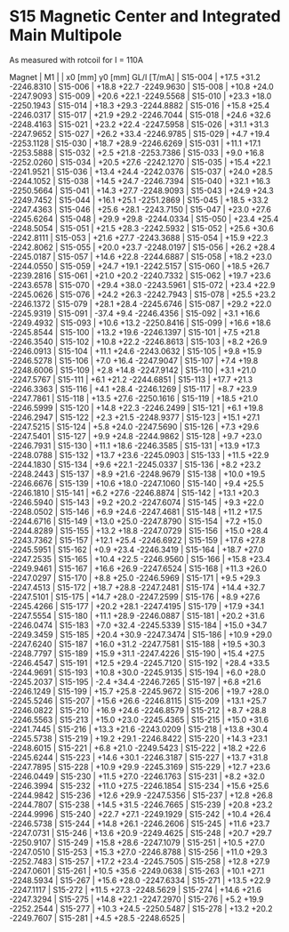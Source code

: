 S15 Magnetic Center and Integrated Main Multipole
=================================================

As measured with rotcoil for I = 110A

Magnet  |             M1               |
        | x0 [mm]  y0 [mm] GL/I [T/mA] |
S15-004 |   +17.5    +31.2 -2246.8310  |
S15-006 |   +18.8    +22.7 -2249.9630  |
S15-008 |   +10.8    +24.0 -2247.9093  |
S15-009 |   +20.6    +22.1 -2249.5568  |
S15-010 |   +23.3    +18.0 -2250.1943  |
S15-014 |   +18.3    +29.3 -2244.8882  |
S15-016 |   +15.8    +25.4 -2246.0317  |
S15-017 |   +21.9    +29.2 -2246.7044  |
S15-018 |   +24.6    +32.6 -2248.4163  |
S15-021 |   +23.2    +22.4 -2247.5958  |
S15-026 |   +31.1    +31.3 -2247.9652  |
S15-027 |   +26.2    +33.4 -2246.9785  |
S15-029 |    +4.7    +19.4 -2253.1128  |
S15-030 |   +18.7    +28.9 -2246.6269  |
S15-031 |   +11.1    +17.1 -2253.5888  |
S15-032 |    +2.5    +21.8 -2253.7386  |
S15-033 |    +9.0    +16.8 -2252.0260  |
S15-034 |   +20.5    +27.6 -2242.1270  |
S15-035 |   +15.4    +22.1 -2241.9521  |
S15-036 |   +13.4    +24.4 -2242.0376  |
S15-037 |   +24.0    +28.5 -2244.1052  |
S15-038 |   +14.5    +24.7 -2246.7394  |
S15-040 |   +32.1    +16.3 -2250.5664  |
S15-041 |   +14.3    +27.7 -2248.9093  |
S15-043 |   +24.9    +24.3 -2249.7452  |
S15-044 |   +16.1    +25.1 -2251.2869  |
S15-045 |   +18.5    +33.2 -2247.4363  |
S15-046 |   +25.6    +28.1 -2243.7150  |
S15-047 |   +23.0    +27.6 -2245.6264  |
S15-048 |   +29.9    +29.8 -2244.0334  |
S15-050 |   +23.4    +25.4 -2248.5054  |
S15-051 |   +21.5    +28.3 -2242.5932  |
S15-052 |   +25.6    +30.6 -2242.8111  |
S15-053 |   +21.6    +27.7 -2243.3688  |
S15-054 |   +15.9    +22.3 -2242.8062  |
S15-055 |   +20.0    +23.7 -2248.0197  |
S15-056 |   +26.2    +28.4 -2245.0187  |
S15-057 |   +14.6    +22.8 -2244.6887  |
S15-058 |   +18.2    +23.0 -2244.0550  |
S15-059 |   +24.7    +19.1 -2242.5157  |
S15-060 |   +18.5    +26.7 -2239.2816  |
S15-061 |   +21.0    +20.2 -2240.7332  |
S15-062 |   +19.7    +23.6 -2243.6578  |
S15-070 |   +29.4    +38.0 -2243.5961  |
S15-072 |   +23.4    +22.9 -2245.0626  |
S15-076 |   +24.2    +26.3 -2242.7943  |
S15-078 |   +25.5    +23.2 -2246.1372  |
S15-079 |   +28.1    +28.4 -2245.6746  |
S15-087 |   +29.2    +22.0 -2245.9319  |
S15-091 |   -37.4     +9.4 -2246.4356  |
S15-092 |    +3.1    +16.6 -2249.4932  |
S15-093 |   +10.6    +13.2 -2250.8416  |
S15-099 |   +16.6    +18.6 -2245.8544  |
S15-100 |   +13.2    +19.6 -2246.1397  |
S15-101 |    +7.5    +21.8 -2246.3540  |
S15-102 |   +10.8    +22.2 -2246.8613  |
S15-103 |    +8.2    +26.9 -2246.0913  |
S15-104 |   +11.1    +24.6 -2243.0632  |
S15-105 |    +9.8    +15.9 -2246.5278  |
S15-106 |    +7.0    +16.4 -2247.9047  |
S15-107 |    +7.4    +19.8 -2248.6006  |
S15-109 |    +2.8    +14.8 -2247.9142  |
S15-110 |    +3.1    +21.0 -2247.5767  |
S15-111 |    +6.1    +21.2 -2244.6851  |
S15-113 |   +17.7    +21.3 -2246.3363  |
S15-116 |    +4.1    +28.4 -2246.1269  |
S15-117 |    +8.7    +23.9 -2247.7861  |
S15-118 |   +13.5    +27.6 -2250.1616  |
S15-119 |   +18.5    +21.0 -2246.5999  |
S15-120 |   +14.8    +22.3 -2246.2499  |
S15-121 |    +6.1    +19.8 -2246.2947  |
S15-122 |    +2.3    +21.5 -2248.9377  |
S15-123 |   +15.1    +27.1 -2247.5215  |
S15-124 |    +5.8    +24.0 -2247.5690  |
S15-126 |    +7.3    +29.6 -2247.5401  |
S15-127 |    +9.9    +24.8 -2244.9862  |
S15-128 |    +9.7    +23.0 -2246.7931  |
S15-130 |   +11.1    +18.6 -2246.3585  |
S15-131 |   +13.9    +17.3 -2248.0788  |
S15-132 |   +13.7    +23.6 -2245.0903  |
S15-133 |   +11.5    +22.9 -2244.1830  |
S15-134 |    +9.6    +22.1 -2245.0337  |
S15-136 |    +8.2    +23.2 -2248.2443  |
S15-137 |    +8.9    +21.6 -2248.9679  |
S15-138 |   +10.0    +19.5 -2246.6676  |
S15-139 |   +10.6    +18.0 -2247.1060  |
S15-140 |    +9.4    +25.5 -2246.1810  |
S15-141 |    +6.2    +27.6 -2246.8874  |
S15-142 |   +13.1    +20.3 -2246.5940  |
S15-143 |    +9.2    +20.2 -2247.6074  |
S15-145 |    +9.3    +22.0 -2248.0502  |
S15-146 |    +6.9    +24.6 -2247.4681  |
S15-148 |   +11.2    +17.5 -2244.6716  |
S15-149 |   +13.0    +25.0 -2247.8790  |
S15-154 |    +7.2    +15.0 -2244.8289  |
S15-155 |   +13.2    +18.8 -2247.0729  |
S15-156 |   +15.0    +28.4 -2243.7362  |
S15-157 |   +12.1    +25.4 -2246.6922  |
S15-159 |   +17.6    +27.8 -2245.5951  |
S15-162 |    +0.9    +23.4 -2246.3419  |
S15-164 |   +18.7    +27.0 -2247.2535  |
S15-165 |   +10.4    +22.5 -2246.9560  |
S15-166 |   +15.8    +23.4 -2249.9461  |
S15-167 |   +16.6    +26.9 -2247.6524  |
S15-168 |   +11.3    +26.0 -2247.0297  |
S15-170 |    +8.8    +25.0 -2246.5969  |
S15-171 |    +9.5    +29.3 -2247.4513  |
S15-172 |   +18.7    +28.8 -2247.2481  |
S15-174 |   +14.4    +32.7 -2247.5101  |
S15-175 |   +14.7    +28.0 -2247.2599  |
S15-176 |    +8.9    +27.6 -2245.4266  |
S15-177 |   +20.2    +28.1 -2247.4195  |
S15-179 |   +17.9    +34.1 -2247.5554  |
S15-180 |   +11.1    +28.9 -2246.0887  |
S15-181 |   +20.2    +31.6 -2246.0474  |
S15-183 |    +7.0    +32.4 -2245.5339  |
S15-184 |   +15.0    +34.7 -2249.3459  |
S15-185 |   +20.4    +30.9 -2247.3474  |
S15-186 |   +10.9    +29.0 -2247.6240  |
S15-187 |   +16.0    +31.2 -2247.7581  |
S15-188 |   +19.5    +30.3 -2248.7797  |
S15-189 |   +15.9    +31.1 -2247.4226  |
S15-190 |   +15.4    +27.5 -2246.4547  |
S15-191 |   +12.5    +29.4 -2245.7120  |
S15-192 |   +28.4    +33.5 -2244.9691  |
S15-193 |   +10.8    +30.0 -2245.9135  |
S15-194 |    +6.0    +28.0 -2245.2037  |
S15-195 |    -2.4    +34.4 -2246.7265  |
S15-197 |    +6.8    +21.6 -2246.1249  |
S15-199 |   +15.7    +25.8 -2245.9672  |
S15-206 |   +19.7    +28.0 -2245.5246  |
S15-207 |   +15.6    +26.6 -2246.8115  |
S15-209 |   +13.1    +25.7 -2246.0822  |
S15-210 |   +16.9    +24.6 -2246.8579  |
S15-212 |    +8.7    +28.8 -2246.5563  |
S15-213 |   +15.0    +23.0 -2245.4365  |
S15-215 |   +15.0    +31.6 -2241.7445  |
S15-216 |   +13.3    +21.6 -2243.0209  |
S15-218 |   +13.8    +30.4 -2245.5738  |
S15-219 |   +19.2    +29.1 -2246.8422  |
S15-220 |   +14.3    +23.1 -2248.6015  |
S15-221 |    +6.8    +21.0 -2249.5423  |
S15-222 |   +18.2    +22.6 -2245.6244  |
S15-223 |   +14.6    +30.1 -2246.3187  |
S15-227 |   +13.7    +31.8 -2247.7895  |
S15-228 |   +10.9    +29.9 -2245.3169  |
S15-229 |   +12.7    +23.6 -2246.0449  |
S15-230 |   +11.5    +27.0 -2246.1763  |
S15-231 |    +8.2    +32.0 -2246.3994  |
S15-232 |   +11.0    +27.5 -2246.1854  |
S15-234 |   +15.6    +25.6 -2244.9842  |
S15-236 |   +12.6    +29.9 -2247.5356  |
S15-237 |   +12.8    +26.8 -2244.7807  |
S15-238 |   +14.5    +31.5 -2246.7665  |
S15-239 |   +20.8    +23.2 -2244.9996  |
S15-240 |   +22.7    +27.1 -2249.1929  |
S15-242 |   +10.4    +26.4 -2246.5738  |
S15-244 |   +14.8    +26.1 -2246.2606  |
S15-245 |   +11.6    +23.7 -2247.0731  |
S15-246 |   +13.6    +20.9 -2249.4625  |
S15-248 |   +20.7    +29.7 -2250.9107  |
S15-249 |   +15.8    +28.6 -2247.1079  |
S15-251 |   +10.5    +27.0 -2247.0510  |
S15-253 |   +15.3    +27.0 -2246.8788  |
S15-256 |   +11.0    +29.3 -2252.7483  |
S15-257 |   +17.2    +23.4 -2245.7505  |
S15-258 |   +12.8    +27.9 -2247.0601  |
S15-261 |   +10.5    +35.6 -2249.0638  |
S15-263 |   +10.1    +27.1 -2248.5934  |
S15-267 |   +15.6    +28.0 -2247.6334  |
S15-271 |   +13.5    +22.9 -2247.1117  |
S15-272 |   +11.5    +27.3 -2248.5629  |
S15-274 |   +14.6    +21.6 -2247.3294  |
S15-275 |   +14.8    +22.1 -2247.2970  |
S15-276 |    +5.2    +19.9 -2252.2544  |
S15-277 |   +10.3    +24.5 -2250.5487  |
S15-278 |   +13.2    +20.2 -2249.7607  |
S15-281 |    +4.5    +28.5 -2248.6525  |
